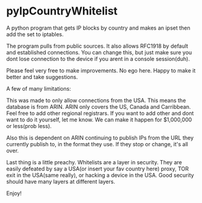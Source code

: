 # pyIpCountryWhitelist
A python program that gets IP blocks by country and makes an ipset then add the set to iptables.

The program pulls from public sources.  It also allows RFC1918 by default and established connections.  You can change this,
but just make sure you dont lose connection to the device if you arent in a console session(duh).

Please feel very free to make improvements.  No ego here.  Happy to make it better and take suggestions.

A few of many limitations:

This was made to only allow connections from the USA.  This means the database is from ARIN.  ARIN only covers the US, Canada and Carribbean.  Feel free to add other regional registrars.  If you want to add other and dont want to do it yourself, let me know.  We can make it happen for $1,000,000 or less(prob less).

Also this is dependent on ARIN continuing to publish IPs from the URL they currently publish to, in the format they use.  If they stop or change, it's all over.

Last thing is a little preachy.  Whitelists are a layer in security.  They are easily defeated by say a USA(or insert your fav country here) proxy, TOR exit in the USA(same really), or hacking a device in the USA.  Good security should have many layers at different layers.  

Enjoy!



